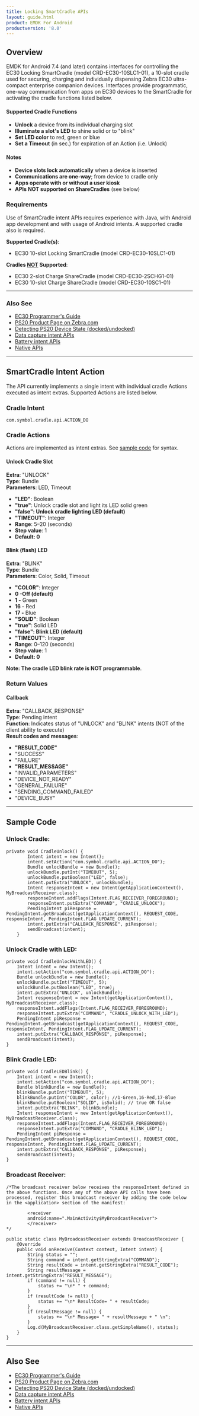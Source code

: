 ```yaml
---
title: Locking SmartCradle APIs
layout: guide.html
product: EMDK For Android
productversion: '8.0'
---
```


## Overview

EMDK for Android 7.4 (and later) contains interfaces for controlling the EC30 Locking SmartCradle (model CRD-EC30-10SLC1-01), a 10-slot cradle used for securing, charging and individually dispensing Zebra EC30 ultra-compact enterprise companion devices. Interfaces provide programmatic, one-way communication from apps on EC30 devices to the SmartCradle for activating the cradle functions listed below. 

#### Supported Cradle Functions
* **Unlock** a device from its individual charging slot
* **Illuminate a slot's LED** to shine solid or to "blink"
* **Set LED color** to red, green or blue
* **Set a Timeout** (in sec.) for expiration of an Action (i.e. Unlock)

#### Notes
* **Device slots lock automatically** when a device is inserted
* **Communications are one-way**; from device to cradle only
* **Apps operate with or without a user kiosk**
* **APIs NOT supported on ShareCradles** (see below)

### Requirements

Use of SmartCradle intent APIs requires experience with Java, with Android app development and with usage of Android intents. A supported cradle also is required. 

**Supported Cradle(s)**: 
* EC30 10-slot Locking SmartCradle (model CRD-EC30-10SLC1-01)

**Cradles <u>NOT</u> Supported**: 
* EC30 2-slot Charge ShareCradle (model CRD-EC30-2SCHG1-01)
* EC30 10-slot Charge ShareCradle (model CRD-EC30-10SC1-01)

-----

### Also See

* [EC30 Programmer's Guide](../../guide/ec30_programming)
* [PS20 Product Page on Zebra.com](https://www.zebra.com/us/en/products/mobile-computers/handheld/ps20.html)
* [Detecting PS20 Device State (docked/undocked)](https://www.zebra.com/us/en/support-downloads/knowledge-articles/evm/PS20-intents-to-detect-the-state-of-the-device.html)
* [Data capture intent APIs](../datacapture)
* [Battery intent APIs](../battery)
* [Native APIs](../../api)

-----

## SmartCradle Intent Action

The API currently implements a single intent with individual cradle Actions executed as intent extras. Supported Actions are listed below. 

### Cradle Intent

`com.symbol.cradle.api.ACTION_DO`

### Cradle Actions
Actions are implemented as intent extras. See [sample code](#samplecode) for syntax. 

#### Unlock Cradle Slot 
**Extra**: "UNLOCK"<br>
**Type**: Bundle<br>
**Parameters**: LED, Timeout<br>
* **"LED"**: Boolean<br>
 * **"true"**: Unlock cradle slot and light its LED solid green<br>
 * **"false": Unlock cradle lighting LED (default)**<br>
* **"TIMEOUT"**: Integer<br>
 * **Range**: 5&ndash;20 (seconds)<br>
 * **Step value**: 1<br>
 * **Default: 0**<br>

#### Blink (flash) LED
**Extra**: "BLINK"<br>
**Type**: Bundle<br>
**Parameters**: Color, Solid, Timeout<br>
* **"COLOR"**: Integer<br>
 * **0 -Off (default)**<br> 
 * **1 -** Green<br>
 * **16 -** Red<br>
 * **17 -** Blue<br>
* **"SOLID"**: Boolean<br>
 * **"true"**: Solid LED<br>
 * **"false": Blink LED (default)**<br>
* **"TIMEOUT"**: Integer<br>
 * **Range**: 0&ndash;120 (seconds)<br>
 * **Step value**: 1<br>
 * **Default: 0**<br>

**Note: The cradle LED blink rate is NOT programmable**.

### Return Values

#### Callback

**Extra**: "CALLBACK_RESPONSE"<br>
**Type**: Pending intent<br>
**Function**: Indicates status of "UNLOCK" and "BLINK" intents (NOT of the client ability to execute)<br>
**Result codes and messages**:<br>
* **"RESULT_CODE"** <br>
 * "SUCCESS"<br>
 * "FAILURE"<br>
* **"RESULT_MESSAGE"**<br>
 * "INVALID_PARAMETERS"<br>
 * "DEVICE_NOT_READY"<br>
 * "GENERAL_FAILURE"<br>
 * "SENDING_COMMAND_FAILED"<br>
 * "DEVICE_BUSY"<br>

-----

## Sample Code

### Unlock Cradle:

	private void CradleUnlock() {
	        Intent intent = new Intent();
	        intent.setAction("com.symbol.cradle.api.ACTION_DO");
	        Bundle unlockBundle = new Bundle();
	        unlockBundle.putInt("TIMEOUT", 5);
	        unlockBundle.putBoolean("LED", false);
	        intent.putExtra("UNLOCK", unlockBundle);
	        Intent responseIntent = new Intent(getApplicationContext(), MyBroadcastReceiver.class);
	        responseIntent.addFlags(Intent.FLAG_RECEIVER_FOREGROUND);
	        responseIntent.putExtra("COMMAND", "CRADLE_UNLOCK");
	        PendingIntent piResponse = PendingIntent.getBroadcast(getApplicationContext(), REQUEST_CODE, responseIntent, PendingIntent.FLAG_UPDATE_CURRENT);
	        intent.putExtra("CALLBACK_RESPONSE", piResponse);
	        sendBroadcast(intent);
	    }

### Unlock Cradle with LED:

    private void CradleUnlockWithLED() {
        Intent intent = new Intent();
        intent.setAction("com.symbol.cradle.api.ACTION_DO");
        Bundle unlockBundle = new Bundle();
        unlockBundle.putInt("TIMEOUT", 5);
        unlockBundle.putBoolean("LED", true);
        intent.putExtra("UNLOCK", unlockBundle);
        Intent responseIntent = new Intent(getApplicationContext(),  MyBroadcastReceiver.class);
        responseIntent.addFlags(Intent.FLAG_RECEIVER_FOREGROUND);
        responseIntent.putExtra("COMMAND", "CRADLE_UNLOCK_WITH_LED");
        PendingIntent piResponse = PendingIntent.getBroadcast(getApplicationContext(), REQUEST_CODE, responseIntent, PendingIntent.FLAG_UPDATE_CURRENT);
        intent.putExtra("CALLBACK_RESPONSE", piResponse);
        sendBroadcast(intent);
    }

### Blink Cradle LED:

    private void CradleLEDBlink() {
        Intent intent = new Intent();
        intent.setAction("com.symbol.cradle.api.ACTION_DO");
        Bundle blinkBundle = new Bundle();
        blinkBundle.putInt("TIMEOUT", 5);
        blinkBundle.putInt("COLOR", color); //1-Green,16-Red,17-Blue
        blinkBundle.putBoolean("SOLID", isSolid); // true OR false
        intent.putExtra("BLINK", blinkBundle);
        Intent responseIntent = new Intent(getApplicationContext(), MyBroadcastReceiver.class);
        responseIntent.addFlags(Intent.FLAG_RECEIVER_FOREGROUND);
        responseIntent.putExtra("COMMAND", "CRADLE_BLINK_LED");
        PendingIntent piResponse = PendingIntent.getBroadcast(getApplicationContext(), REQUEST_CODE, responseIntent, PendingIntent.FLAG_UPDATE_CURRENT);
        intent.putExtra("CALLBACK_RESPONSE", piResponse);
        sendBroadcast(intent);
    }

### Broadcast Receiver:

    /*The broadcast receiver below receives the responseIntent defined in the above functions. Once any of the above API calls have been processed, register this broadcast receiver by adding the code below in the <application> section of the manifest:

            <receiver
            android:name=".MainActivity$MyBroadcastReceiver">
    		</receiver>
    */
    
    public static class MyBroadcastReceiver extends BroadcastReceiver {
        @Override
        public void onReceive(Context context, Intent intent) {
            String status = "";
            String command = intent.getStringExtra("COMMAND");
            String resultCode = intent.getStringExtra("RESULT_CODE");
            String resultMessage = intent.getStringExtra("RESULT_MESSAGE");
            if (command != null) {
                status += "\n* " + command;
            }
            if (resultCode != null) {
                status += "\n* ResultCode= " + resultCode;
            }
            if (resultMessage != null) {
                status += "\n* Message= " + resultMessage + " \n";
            }
            Log.d(MyBroadcastReceiver.class.getSimpleName(), status);
        }
    }

-----

## Also See

* [EC30 Programmer's Guide](../../guide/ec30_programming)
* [PS20 Product Page on Zebra.com](https://www.zebra.com/us/en/products/mobile-computers/handheld/ps20.html)
* [Detecting PS20 Device State (docked/undocked)](https://www.zebra.com/us/en/support-downloads/knowledge-articles/evm/PS20-intents-to-detect-the-state-of-the-device.html)
* [Data capture intent APIs](../datacapture)
* [Battery intent APIs](../battery)
* [Native APIs](../../api)
